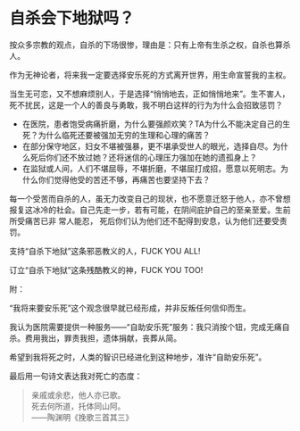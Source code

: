# 自杀会下地狱吗？

按众多宗教的观点，自杀的下场很惨，理由是：只有上帝有生杀之权，自杀也算杀人。

作为无神论者，将来我一定要选择安乐死的方式离开世界，用生命宣誓我的主权。

当生无可恋，又不想麻烦别人，于是选择“悄悄地去，正如悄悄地来”。生不害人，死不扰民，这是一个人的善良与勇敢，我不明白这样的行为为什么会招致惩罚？

- 在医院，患者饱受病痛折磨，为什么要强颜欢笑？TA为什么不能决定自己的生死？为什么临死还要被强加无穷的生理和心理的痛苦？
- 在部分保守地区，妇女不堪被强暴，更不堪承受世人的眼光，选择自尽。为什么死后你们还不放过她？还将迷信的心理压力强加在她的遗孤身上？
- 在监狱或人间，人们不堪屈辱，不堪折磨，不堪屈打成招，愿意以死明志。为什么你们觉得他受的苦还不够，再痛苦也要坚持下去？

每一个受苦而自杀的人，虽无力改变自己的现状，也不愿意迁怒于他人，亦不曾想报复这冰冷的社会。自己先走一步，若有可能，在阴间庇护自己的至亲至爱。生前所受痛苦已非 常人能忍， 死后你们认为他们还不配得到安息，认为他们还要受责罚。

支持“自杀下地狱”这条邪恶教义的人，FUCK YOU ALL!

订立“自杀下地狱”这条残酷教义的神，FUCK YOU TOO!

附：

“我将来要安乐死”这个观念很早就已经形成，并非反叛任何信仰而生。

我认为医院需要提供一种服务——“自助安乐死”服务：我只消按个钮，完成无痛自杀。费用我出，罪责我担，遗体捐献，丧葬从简。

希望到我将死之时，人类的智识已经进化到这种地步，准许“自助安乐死”。

最后用一句诗文表达我对死亡的态度：

>亲戚或余悲，他人亦已歌。 <br>
死去何所道，托体同山阿。<br>
——陶渊明《挽歌三首其三》
